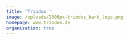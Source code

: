 ```yaml
---
title: 'Triodos '
image: /uploads/2000px-triodos_bank_logo.png
homepage: www.triodos.de
organization: true
---
```


